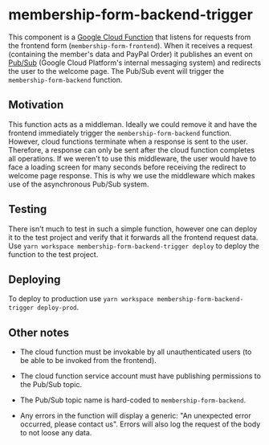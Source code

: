 # membership-form-backend-trigger

This component is a [Google Cloud Function](https://cloud.google.com/functions/docs/concepts/overview) that listens for requests from the frontend form (`membership-form-frontend`).
When it receives a request (containing the member's data and PayPal Order) it publishes an event on [Pub/Sub](https://cloud.google.com/pubsub/docs/overview)
(Google Cloud Platform's internal messaging system) and redirects the user to the welcome page.
The Pub/Sub event will trigger the `membership-form-backend` function.

## Motivation

This function acts as a middleman. Ideally we could remove it and have the frontend immediately trigger the
`membership-form-backend` function. However, cloud functions terminate when a response is sent to the user.
Therefore, a response can only be sent after the cloud function completes all operations.
If we weren't to use this middleware, the user would have to face a loading screen for many seconds before receiving the redirect to welcome page response.
This is why we use the middleware which makes use of the asynchronous Pub/Sub system.

## Testing

There isn't much to test in such a simple function, however one can deploy it to the test project and verify that
it forwards all the frontend request data. Use `yarn workspace membership-form-backend-trigger deploy` to deploy
the function to the test project.

## Deploying

To deploy to production use `yarn workspace membership-form-backend-trigger deploy-prod`.

## Other notes

- The cloud function must be invokable by all unauthenticated users (to be able to be invoked from the frontend).

- The cloud function service account must have publishing permissions to the Pub/Sub topic.

- The Pub/Sub topic name is hard-coded to `membership-form-backend`.

- Any errors in the function will display a generic: "An unexpected error occurred, please contact us".
Errors will also log the request of the body to not loose any data.